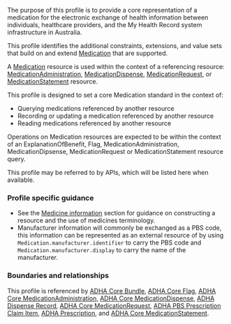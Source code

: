The purpose of this profile is to provide a core representation of a medication for the electronic exchange of health information between individuals, healthcare providers, and the My Health Record system infrastructure in Australia.

This profile identifies the additional constraints, extensions, and value sets that build on and extend [Medication](http://hl7.org/fhir/R4/medication.html) that are supported. 

A [Medication](http://hl7.org/fhir/R4/medication.html) resource is used within the context of a referencing resource: [MedicationAdministration](http://hl7.org/fhir/R4/medicationadministration.html), [MedicationDispense](http://hl7.org/fhir/R4/medicationdispense.html), [MedicationRequest](http://hl7.org/fhir/R4/medicationrequest.html), or [MedicationStatement](http://hl7.org/fhir/R4/medicationstatement.html) resource. 

This profile is designed to set a core Medication standard in the context of:
* Querying medications referenced by another resource
* Recording or updating a medication referenced by another resource
* Reading medications referenced by another resource

Operations on Medication resources are expected to be within the context of an ExplanationOfBenefit, Flag, MedicationAdministration, MedicationDipsense, MedicationRequest or MedicationStatement resource query.

This profile may be referred to by APIs, which will be listed here when available.

### Profile specific guidance
- See the [Medicine information](guidance.html#medicine-information) section for guidance on constructing a resource and the use of medicines terminology.
- Manufacturer information will commonly be exchanged as a PBS code, this information can be represented as an external resource of by using `Medication.manufacturer.identifier` to carry the PBS code and `Medication.manufacturer.display` to carry the name of the manufacturer.


### Boundaries and relationships
This profile is referenced by 
[ADHA Core Bundle](StructureDefinition-dh-bundle-core-1.html), 
[ADHA Core Flag](StructureDefinition-dh-flag-core-1.html), 
[ADHA Core MedicationAdministration](StructureDefinition-dh-medicationadministration-core-1.html),
[ADHA Core MedicationDispense](StructureDefinition-dh-medicationdispense-core-1.html), 
[ADHA Dispense Record](StructureDefinition-dh-medicationdispense-disp-1.html),
[ADHA Core MedicationRequest](StructureDefinition-dh-medicationrequest-core-1.html), 
[ADHA PBS Prescription Claim Item](StructureDefinition-dh-medicationrequest-pbs-claim-1.html), 
[ADHA Prescription](StructureDefinition-dh-medicationrequest-pres-1.html), and 
[ADHA Core MedicationStatement](StructureDefinition-dh-medicationstatement-core-1.html).